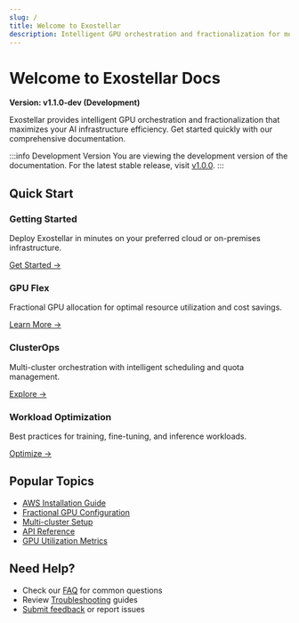 ```yaml
---
slug: /
title: Welcome to Exostellar
description: Intelligent GPU orchestration and fractionalization for modern AI workloads
---
```


# Welcome to Exostellar Docs

**Version: v1.1.0-dev (Development)**

Exostellar provides intelligent GPU orchestration and fractionalization that maximizes your AI infrastructure efficiency. Get started quickly with our comprehensive documentation.

:::info Development Version
You are viewing the development version of the documentation. For the latest stable release, visit [v1.0.0](/).
:::

## Quick Start

<div className="cards-container">
  <div className="card">
    <h3>Getting Started</h3>
    <p>Deploy Exostellar in minutes on your preferred cloud or on-premises infrastructure.</p>
    <a href="/getting-started/quickstart">Get Started →</a>
  </div>

  <div className="card">
    <h3>GPU Flex</h3>
    <p>Fractional GPU allocation for optimal resource utilization and cost savings.</p>
    <a href="/gpu-flex/overview">Learn More →</a>
  </div>

  <div className="card">
    <h3>ClusterOps</h3>
    <p>Multi-cluster orchestration with intelligent scheduling and quota management.</p>
    <a href="/clusterops/overview">Explore →</a>
  </div>

  <div className="card">
    <h3>Workload Optimization</h3>
    <p>Best practices for training, fine-tuning, and inference workloads.</p>
    <a href="/workloads/training-optimization">Optimize →</a>
  </div>
</div>

## Popular Topics

- [AWS Installation Guide](/getting-started/install-aws)
- [Fractional GPU Configuration](/gpu-flex/fractional-gpu)
- [Multi-cluster Setup](/clusterops/multi-cluster)
- [API Reference](/api-reference/rest-api)
- [GPU Utilization Metrics](/observability/gpu-utilization-metrics)

## Need Help?

- Check our [FAQ](/support/faq) for common questions
- Review [Troubleshooting](/getting-started/troubleshooting) guides
- [Submit feedback](/support/submit-feedback) or report issues

